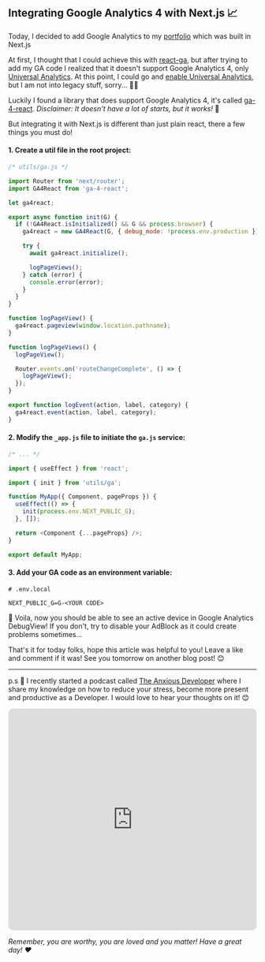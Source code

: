 ## Integrating Google Analytics 4 with Next.js 📈

Today, I decided to add Google Analytics to my [portfolio](https://andrei-zgirvaci.hashnode.dev/building-my-freelance-portfolio-in-nextjs) which was built in Next.js

At first, I thought that I could achieve this with [react-ga](https://github.com/react-ga/react-ga), but after trying to add my GA code I realized that it doesn't support Google Analytics 4, only [Universal Analytics](https://support.google.com/analytics/answer/2790010). At this point, I could go and [enable Universal Analytics](https://support.google.com/analytics/answer/10269537), but I am not into legacy stuff, sorry... 🤷‍♂️

Luckily I found a library that does support Google Analytics 4, it's called [ga-4-react](https://github.com/unrealmanu/ga-4-react). *Disclaimer: It doesn't have a lot of starts, but it works!* 🤫

But integrating it with Next.js is different than just plain react, there a few things you must do!

#### 1. Create a util file in the root project:

```js
/* utils/ga.js */

import Router from 'next/router';
import GA4React from 'ga-4-react';

let ga4react;

export async function init(G) {
  if (!GA4React.isInitialized() && G && process.browser) {
    ga4react = new GA4React(G, { debug_mode: !process.env.production });

    try {
      await ga4react.initialize();

      logPageViews();
    } catch (error) {
      console.error(error);
    }
  }
}

function logPageView() {
  ga4react.pageview(window.location.pathname);
}

function logPageViews() {
  logPageView();

  Router.events.on('routeChangeComplete', () => {
    logPageView();
  });
}

export function logEvent(action, label, category) {
  ga4react.event(action, label, category);
}
```

#### 2. Modify the `_app.js` file to initiate the `ga.js` service:

```js
/* ... */

import { useEffect } from 'react';

import { init } from 'utils/ga';

function MyApp({ Component, pageProps }) {
  useEffect(() => {
    init(process.env.NEXT_PUBLIC_G);
  }, []);

  return <Component {...pageProps} />;
}

export default MyApp;
```

#### 3. Add your GA code as an environment variable:
```
# .env.local

NEXT_PUBLIC_G=G-<YOUR CODE>
```

🎉 Voila, now you should be able to see an active device in Google Analytics  DebugView! If you don't, try to disable your AdBlock as it could create problems sometimes...

That's it for today folks, hope this article was helpful to you! Leave a like and comment if it was! See you tomorrow on another blog post! 😊

---

p.s 🤫 I recently started a podcast called [The Anxious Developer](https://apple.co/39yOnvz) where I share my knowledge on how to reduce your stress, become more present and productive as a Developer. I would love to hear your thoughts on it! 😊

<iframe src="https://embed.podcasts.apple.com/us/podcast/the-anxious-developer/id1538448864?itsct=podcast_box&amp;itscg=30200&amp;theme=light" height="450px" frameborder="0" sandbox="allow-forms allow-popups allow-same-origin allow-scripts allow-top-navigation-by-user-activation" allow="autoplay *; encrypted-media *;" style="width: 100%; overflow: hidden; border-radius: 10px; background: transparent;"></iframe>

*Remember, you are worthy, you are loved and you matter! Have a great day! ❤️*
